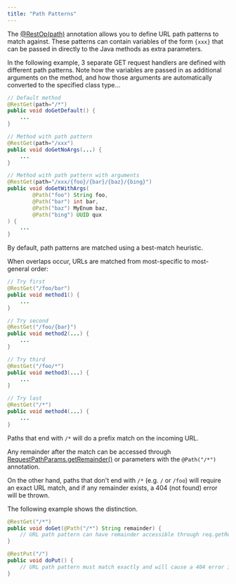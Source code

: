 ```yaml
---
title: "Path Patterns"
---
```


The <a href="/site/apidocs/org/apache/juneau/rest/annotation/RestOp.html#path()" target="_blank">@RestOp(path)</a> annotation allows you to define
URL path patterns to match against.
These patterns can contain variables of the form `{xxx}` that can be passed in directly to the Java methods as extra
parameters.

In the following example, 3 separate GET request handlers are defined with different path patterns.
Note how the variables are passed in as additional arguments on the method, and how those arguments are automatically
converted to the specified class type...

```java
// Default method
@RestGet(path="/*")
public void doGetDefault() {
    ...
}

// Method with path pattern
@RestGet(path="/xxx")
public void doGetNoArgs(...) {
    ...
}

// Method with path pattern with arguments
@RestGet(path="/xxx/{foo}/{bar}/{baz}/{bing}")
public void doGetWithArgs(
        @Path("foo") String foo,
        @Path("bar") int bar,
        @Path("baz") MyEnum baz,
        @Path("bing") UUID qux
) {
    ...
}
```

By default, path patterns are matched using a best-match heuristic.

When overlaps occur, URLs are matched from most-specific to most-general order:

```java
// Try first
@RestGet("/foo/bar")
public void method1() {
    ...
}

// Try second
@RestGet("/foo/{bar}")
public void method2(...) {
    ...
}

// Try third
@RestGet("/foo/*")
public void method3(...) {
    ...
}

// Try last
@RestGet("/*")
public void method4(...) {
    ...
}
```

Paths that end with `/*` will do a prefix match on the incoming URL.

Any remainder after the match can be accessed through <a href="/site/apidocs/org/apache/juneau/rest/httppart/RequestPathParams.html#getRemainder()" target="_blank">RequestPathParams.getRemainder()</a> or parameters with the `@Path("/*")` annotation.

On the other hand, paths that don't end with `/*` (e.g. `/` or `/foo`) will require an exact URL match, and if any
remainder exists, a 404 (not found) error will be thrown.

The following example shows the distinction.

```java
@RestGet("/*")
public void doGet(@Path("/*") String remainder) {
    // URL path pattern can have remainder accessible through req.getRemainder().
}

@RestPut("/")
public void doPut() {
    // URL path pattern must match exactly and will cause a 404 error if a remainder exists.
}
```

